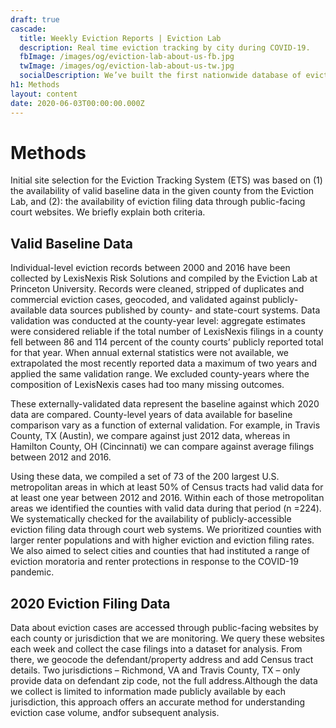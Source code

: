 ```yaml
---
draft: true
cascade:
  title: Weekly Eviction Reports | Eviction Lab
  description: Real time eviction tracking by city during COVID-19.
  fbImage: /images/og/eviction-lab-about-us-fb.jpg
  twImage: /images/og/eviction-lab-about-us-tw.jpg
  socialDescription: We’ve built the first nationwide database of evictions.
h1: Methods
layout: content
date: 2020-06-03T00:00:00.000Z
---
```

# Methods

Initial site selection for the Eviction Tracking System (ETS) was based on (1) the availability of valid baseline data in the given county from the Eviction Lab, and (2): the availability of eviction filing data through public-facing court websites. We briefly explain both criteria.

## Valid Baseline Data

Individual-level eviction records between 2000 and 2016 have been collected by LexisNexis Risk Solutions and compiled by the Eviction Lab at Princeton University. Records were cleaned, stripped of duplicates and commercial eviction cases, geocoded, and validated against publicly-available data sources published by county- and state-court systems. Data validation was conducted at the county-year level: aggregate estimates were considered reliable if the total number of LexisNexis filings in a county fell between 86 and 114 percent of the county courts’ publicly reported total for that year. When annual external statistics were not available, we extrapolated the most recently reported data a maximum of two years and applied the same validation range. We excluded county-years where the composition of LexisNexis cases had too many missing outcomes. 

These externally-validated data represent the baseline against which 2020 data are compared. County-level years of data available for baseline comparison vary as a function of external validation. For example, in Travis County, TX (Austin), we compare against just 2012 data, whereas in Hamilton County, OH (Cincinnati) we can compare against average filings between 2012 and 2016. 

Using these data, we compiled a set of 73 of the 200 largest U.S. metropolitan areas in which at least 50% of Census tracts had valid data for at least one year between 2012 and 2016. Within each of those metropolitan areas we identified the counties with valid data during that period (n =224). We systematically checked for the availability of publicly-accessible eviction filing data through court web systems. We prioritized counties with larger renter populations and with higher eviction and eviction filing rates. We also aimed to select cities and counties that had instituted a range of eviction moratoria and renter protections in response to the COVID-19 pandemic.

## 2020 Eviction Filing Data

Data about eviction cases are accessed through public-facing websites by each county or jurisdiction that we are monitoring. We query these websites each week and collect the case filings into a dataset for analysis. From there, we geocode the defendant/property address and add Census tract details. Two jurisdictions – Richmond, VA and Travis County, TX – only provide data on defendant zip code, not the full address.Although the data we collect is limited to information made publicly available by each jurisdiction, this approach offers an accurate method for understanding eviction case volume, andfor subsequent analysis.